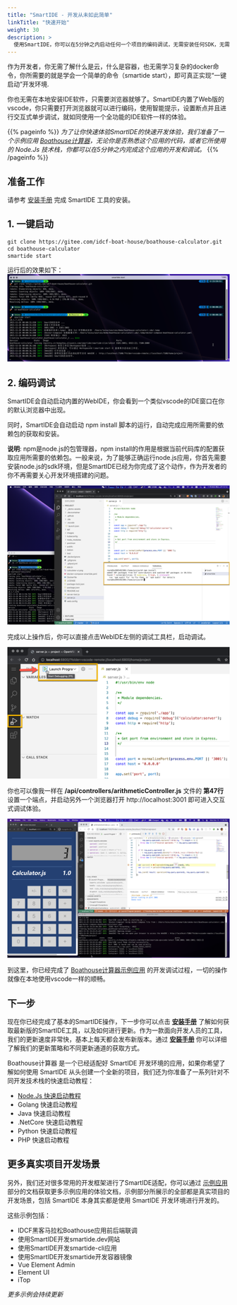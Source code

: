 ```yaml
---
title: "SmartIDE - 开发从未如此简单"
linkTitle: "快速开始"
weight: 30
description: >
  使用SmartIDE，你可以在5分钟之内启动任何一个项目的编码调试，无需安装任何SDK，无需配置任何工具。
---
```


作为开发者，你无需了解什么是云，什么是容器，也无需学习复杂的docker命令，你所需要的就是学会一个简单的命令（smartide start），即可真正实现“一键启动”开发环境.

你也无需在本地安装IDE软件，只需要浏览器就够了。SmartIDE内置了Web版的vscode，你只需要打开浏览器就可以进行编码，使用智能提示，设置断点并且进行交互式单步调试，就如同使用一个全功能的IDE软件一样的体验。

{{% pageinfo %}}
*为了让你快速体验SmartIDE的快速开发体验，我们准备了一个示例应用 [Boathouse计算器](/zh/docs/examples/sample-calculator/)，无论你是否熟悉这个应用的代码，或者它所使用的 Node.Js 技术栈，你都可以在5分钟之内完成这个应用的开发和调试。*
{{% /pageinfo %}}

## 准备工作

请参考 <a href="/zh/docs/install/" target="_blank">安装手册</a> 完成 SmartIDE 工具的安装。

## 1. 一键启动

```shell
git clone https://gitee.com/idcf-boat-house/boathouse-calculator.git
cd boathouse-calculator
smartide start
```
运行后的效果如下：
![smartide start](images/smartide-start.png)

## 2. 编码调试

SmartIDE会自动启动内置的WebIDE，你会看到一个类似vscode的IDE窗口在你的默认浏览器中出现。

同时，SmartIDE会自动启动 npm install 脚本的运行，自动完成应用所需要的依赖包的获取和安装。

**说明**: npm是node.js的包管理器，npm install的作用是根据当前代码库的配置获取应用所需要的依赖包。一般来说，为了能够正确运行node.js应用，你首先需要安装node.js的sdk环境，但是SmartIDE已经为你完成了这个动作，作为开发者的你不再需要关心开发环境搭建的问题。

![npm install](images/npm-install.png)

完成以上操作后，你可以直接点击WebIDE左侧的调试工具栏，启动调试。

![启动调试](images/start-debug.png)

你也可以像我一样在 **/api/controllers/arithmeticController.js** 文件的 **第47行** 设置一个端点，并启动另外一个浏览器打开 http://localhost:3001 即可进入交互式调试体验。

![调试状态](images/smartide-debugging.png)

到这里，你已经完成了 [Boathouse计算器示例应用](/zh/docs/examples/sample-calculator/) 的开发调试过程，一切的操作就像在本地使用vscode一样的顺畅。

## 下一步

现在你已经完成了基本的SmartIDE操作，下一步你可以点击 **[安装手册](/zh/docs/install/)** 了解如何获取最新版的SmartIDE工具，以及如何进行更新。作为一款面向开发人员的工具，我们的更新速度非常快，基本上每天都会发布新版本。通过 **[安装手册](/zh/docs/install/)** 你可以详细了解我们的更新策略和不同更新通道的获取方式。

Boathouse计算器 是一个已经适配好 SmartIDE 开发环境的应用，如果你希望了解如何使用 SmartIDE 从头创建一个全新的项目，我们还为你准备了一系列针对不同开发技术栈的快速启动教程：

- [Node.Js 快速启动教程](/zh/docs/quickstart/new-node/)
- Golang 快速启动教程
- Java 快速启动教程
- .NetCore 快速启动教程
- Python 快速启动教程
- PHP 快速启动教程

## 更多真实项目开发场景

另外，我们还对很多常用的开发框架进行了SmartIDE适配，你可以通过 [示例应用](/zh/docs/examples/) 部分的文档获取更多示例应用的体验文档，示例部分所展示的全部都是真实项目的开发场景，包括 SmartIDE 本身其实都是使用 SmartIDE 开发环境进行开发的。


这些示例包括：

- IDCF黑客马拉松Boathouse应用前后端联调
- 使用SmartIDE开发smartide.dev网站
- 使用SmartIDE开发smartide-cli应用
- 使用SmartIDE开发smartide开发容器镜像
- Vue Element Admin
- Element UI
- iTop

*更多示例会持续更新* 
